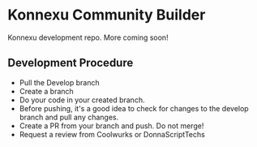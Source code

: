 # Konnexu Community Builder
Konnexu development repo. More coming soon!

## Development Procedure
- Pull the Develop branch
- Create a branch
- Do your code in your created branch. 
- Before pushing, it's a good idea to check for changes to the develop branch and pull any changes.
- Create a PR from your branch and push. Do not merge!
- Request a review from Coolwurks or DonnaScriptTechs
